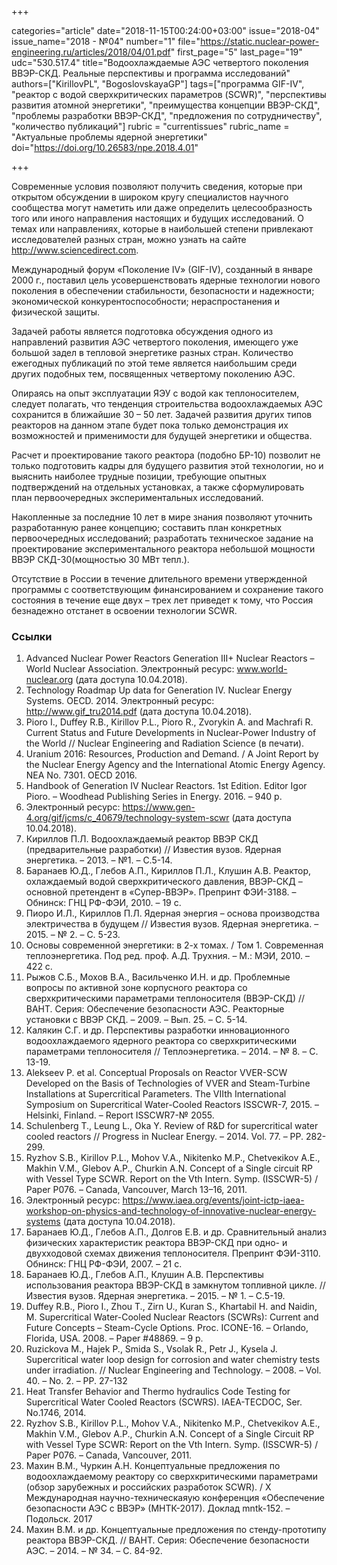 +++

categories="article"
date="2018-11-15T00:24:00+03:00"
issue="2018-04"
issue_name="2018 - №04"
number="1"
file="https://static.nuclear-power-engineering.ru/articles/2018/04/01.pdf"
first_page="5"
last_page="19"
udc="530.517.4"
title="Водоохлаждаемые АЭС четвертого поколения ВВЭР-СКД. Реальные перспективы и программа исследований"
authors=["KirillovPL", "BogoslovskayaGP"]
tags=["программа GIF-IV", "реактор с водой сверхкритических параметров (SCWR)", "перспективы развития атомной энергетики", "преимущества концепции ВВЭР-СКД", "проблемы разработки ВВЭР-СКД", "предложения по сотрудничеству", "количество публикаций"]
rubric = "currentissues"
rubric_name = "Актуальные проблемы ядерной энергетики"
doi="https://doi.org/10.26583/npe.2018.4.01"

+++

Современные условия позволяют получить сведения, которые при открытом обсуждении в широком кругу специалистов научного сообщества могут наметить или даже определить целесообразность того или иного направления настоящих и будущих исследований. О темах или направлениях, которые в наибольшей степени привлекают исследователей разных стран, можно узнать на сайте http://www.sciencedirect.com.

Международный форум «Поколение IV» (GIF-IV), созданный в январе 2000 г., поставил цель усовершенствовать ядерные технологии нового поколения в обеспечении стабильности, безопасности и надежности; экономической конкурентоспособности; нераспростанения и физической защиты.

Задачей работы является подготовка обсуждения одного из направлений развития АЭС четвертого поколения, имеющего уже большой задел в тепловой энергетике разных стран. Количество ежегодных публикаций по этой теме является наибольшим среди других подобных тем, посвященных четвертому поколению АЭС.

Опираясь на опыт эксплуатации ЯЭУ с водой как теплоносителем, следует полагать, что тенденция строительства водоохлаждаемых АЭС сохранится в ближайшие 30 – 50 лет. Задачей развития других типов реакторов на данном этапе будет пока только демонстрация их возможностей и применимости для будущей энергетики и общества.

Расчет и проектирование такого реактора (подобно БР-10) позволит не только подготовить кадры для будущего развития этой технологии, но и выяснить наиболее трудные позиции, требующие опытных подтверждений на отдельных установках, а также сформулировать план первоочередных экспериментальных исследований.

Накопленные за последние 10 лет в мире знания позволяют уточнить разработанную ранее концепцию; составить план конкретных первоочередных исследований; разработать техническое задание на проектирование экспериментального реактора небольшой мощности ВВЭР СКД-30(мощностью 30 МВт тепл.).

Отсутствие в России в течение длительного времени утвержденной программы с соответствующим финансированием и сохранение такого состояния в течение еще двух – трех лет приведет к тому, что Россия безнадежно отстанет в освоении технологии SCWR.

### Ссылки

1. Advanced Nuclear Power Reactors Generation III+ Nuclear Reactors – World Nuclear Association. Электронный ресурс: www.world-nuclear.org (дата доступа 10.04.2018).
2. Technology Roadmap Up data for Generation IV. Nuclear Energy Systems. OECD. 2014. Электронный ресурс: http://www.gif_tru2014.pdf (дата доступа 10.04.2018).
3. Pioro I., Duffey R.B., Kirillov P.L., Pioro R., Zvorykin A. and Machrafi R. Current Status and Future Developments in Nuclear-Power Industry of the World // Nuclear Engineering and Radiation Science (в печати).
4. Uranium 2016: Resources, Production and Demand. / A Joint Report by the Nuclear Energy Agency and the International Atomic Energy Agency. NEA No. 7301. OECD 2016.
5. Handbook of Generation IV Nuclear Reactors. 1st Edition. Editor Igor Pioro. – Woodhead Publishing Series in Energy. 2016. – 940 p.
6. Электронный ресурс: https://www.gen-4.org/gif/jcms/c_40679/technology-system-scwr (дата доступа 10.04.2018).
7. Кириллов П.Л. Водоохлаждаемый реактор ВВЭР СКД (предварительные разработки) // Известия вузов. Ядерная энергетика. – 2013. – №1. – C.5-14.
8. Баранаев Ю.Д., Глебов А.П., Кириллов П.Л., Клушин А.В. Реактор, охлаждаемый водой сверхкритического давления, ВВЭР-СКД – основной претендент в «Супер-ВВЭР». Препринт ФЭИ-3188. – Обнинск: ГНЦ РФ-ФЭИ, 2010. – 19 с.
9. Пиоро И.Л., Кириллов П.Л. Ядерная энергия – основа производства электричества в будущем // Известия вузов. Ядерная энергетика. – 2015. – № 2. – С. 5-23.
10. Основы современной энергетики: в 2-х томах. / Том 1. Современная теплоэнергетика. Под ред. проф. А.Д. Трухния. – М.: МЭИ, 2010. – 422 с.
11. Рыжов С.Б., Мохов В.А., Васильченко И.Н. и др. Проблемные вопросы по активной зоне корпусного реактора со сверхкритическими параметрами теплоносителя (ВВЭР-СКД) // ВАНТ. Серия: Обеспечение безопасности АЭС. Реакторные установки c ВВЭР СКД. – 2009. – Вып. 25. – С. 5-14.
12. Калякин С.Г. и др. Перспективы разработки инновационного водоохлаждаемого ядерного реактора со сверхкритическими параметрами теплоносителя // Теплоэнергетика. – 2014. – № 8. – С. 13-19.
13. Alekseev P. et al. Conceptual Proposals on Reactor VVER-SCW Developed on the Basis of Technologies of VVER and Steam-Turbine Installations at Supercritical Parameters. The VIIth International Symposium on Supercritical Water-Cooled Reactors ISSCWR-7, 2015. – Helsinki, Finland. – Report ISSCWR7-№ 2055.
14. Schulenberg T., Leung L., Oka Y. Review of R&D for supercritical water cooled reactors // Progress in Nuclear Energy. – 2014. Vol. 77. – PP. 282-299.
15. Ryzhov S.B., Kirillov P.L., Mohov V.A., Nikitenko M.P., Chetveкikov A.E., Makhin V.M., Glebov A.P., Churkin A.N. Concept of a Single circuit RP with Vessel Type SCWR. Report on the Vth Intern. Symp. (ISSCWR-5) / Paper P076. – Canada, Vancouver, March 13–16, 2011.
16. Электронный ресурс: https://www.iaea.org/events/joint-ictp-iaea-workshop-on-physics-and-technology-of-innovative-nuclear-energy-systems (дата доступа 10.04.2018).
17. Баранаев Ю.Д., Глебов А.П., Долгов Е.В. и др. Сравнительный анализ физических характеристик реактора ВВЭР-СКД при одно- и двухходовой схемах движения теплоносителя. Препринт ФЭИ-3110. Обнинск: ГНЦ РФ-ФЭИ, 2007. – 21 с.
18. Баранаев Ю.Д., Глебов А.П., Клушин А.В. Перспективы использования реактора ВВЭР-СКД в замкнутом топливной цикле. // Известия вузов. Ядерная энергетика. – 2015. – № 1. – С.5-19.
19. Duffey R.B., Pioro I., Zhou T., Zirn U., Kuran S., Khartabil H. and Naidin, M. Supercritical Water-Cooled Nuclear Reactors (SCWRs): Current and Future Concepts – Steam-Cycle Options. Proc. ICONE-16. – Orlando, Florida, USA. 2008. – Paper #48869. – 9 p.
20. Ruzickova M., Hajek P., Smida S., Vsolak R., Petr J., Kysela J. Supercritical water loop design for corrosion and water chemistry tests under irradiation. // Nuclear Engineering and Technology. – 2008. – Vol. 40. – No. 2. – PP. 27-132
21. Heat Transfer Behavior and Thermo hydraulics Code Testing for Supercritical Water Cooled Reactors (SCWRS). IAEA-TECDOC, Ser. No.1746, 2014.
22. Ryzhov S.B., Kirillov P.L., Mohov V.A., Nikitenko M.P., Chetveкikov A.E., Makhin V.M., Glebov A.P., Churkin A.N. Concept of a Single Circuit RP with Vessel Type SCWR: Report on the Vth Intern. Symp. (ISSCWR-5) / Paper P076. – Canada, Vancouver, 2011.
23. Махин В.М., Чуркин А.Н. Концептуальные предложения по водоохлаждаемому реактору со сверхкритическими параметрами (обзор зарубежных и российских разработок SCWR). / X Международная научно-техническаяую конференция «Обеспечение безопасности АЭС с ВВЭР» (МНТК-2017). Доклад mntk-152. – Подольск. 2017
24. Махин В.М. и др. Концептуальные предложения по стенду-прототипу реактора ВВЭР-СКД. // ВАНТ. Серия: Обеспечение безопасности АЭС. – 2014. – № 34. – С. 84-92.